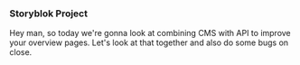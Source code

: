 ### Storyblok Project
 
<!-- Task for 9. July -->
Hey man, so today we're gonna look at combining CMS with API to improve your overview pages. Let's look at that together and also do some bugs on close.